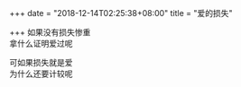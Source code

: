 +++
date = "2018-12-14T02:25:38+08:00"
title = "爱的损失"

+++
如果没有损失惨重  
拿什么证明爱过呢  
  
可如果损失就是爱  
为什么还要计较呢  